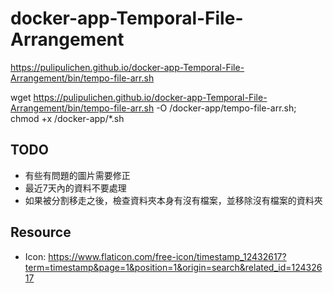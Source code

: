 # docker-app-Temporal-File-Arrangement

https://pulipulichen.github.io/docker-app-Temporal-File-Arrangement/bin/tempo-file-arr.sh

wget https://pulipulichen.github.io/docker-app-Temporal-File-Arrangement/bin/tempo-file-arr.sh -O /docker-app/tempo-file-arr.sh; chmod +x /docker-app/*.sh

## TODO

- 有些有問題的圖片需要修正
- 最近7天內的資料不要處理
- 如果被分割移走之後，檢查資料夾本身有沒有檔案，並移除沒有檔案的資料夾

## Resource

- Icon: https://www.flaticon.com/free-icon/timestamp_12432617?term=timestamp&page=1&position=1&origin=search&related_id=12432617